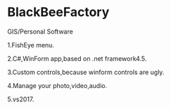 # BlackBeeFactory
GIS/Personal Software

1.FishEye menu.

2.C#,WinForm app,based on .net framework4.5.

3.Custom controls,because winform controls are ugly.

4.Manage your photo,video,audio.

5.vs2017.
